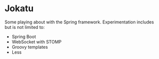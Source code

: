 Jokatu
======

Some playing about with the Spring framework.  Experimentation includes but is not limited to:

- Spring Boot
- WebSocket with STOMP
- Groovy templates
- Less
